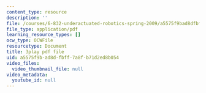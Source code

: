 ```yaml
---
content_type: resource
description: ''
file: /courses/6-832-underactuated-robotics-spring-2009/a5575f9bad8dfbff7a8fb71d2ed8b054_4kB94UDwJ0M.pdf
file_type: application/pdf
learning_resource_types: []
ocw_type: OCWFile
resourcetype: Document
title: 3play pdf file
uid: a5575f9b-ad8d-fbff-7a8f-b71d2ed8b054
video_files:
  video_thumbnail_file: null
video_metadata:
  youtube_id: null
---
```

